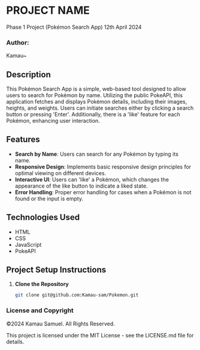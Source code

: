 # PROJECT NAME
Phase 1 Project (Pokémon Search App)
12th April 2024

### Author: 
Kamau~

## Description
This Pokémon Search App is a simple, web-based tool designed to allow users to search for Pokémon by name. Utilizing the public PokeAPI,
this application fetches and displays Pokémon details, including their images, heights, and weights. Users can initiate searches either by 
clicking a search button or pressing 'Enter'. Additionally, there is a 'like' feature for each Pokémon, enhancing user interaction.

## Features
- **Search by Name**: Users can search for any Pokémon by typing its name.
- **Responsive Design**: Implements basic responsive design principles for optimal viewing on different devices.
- **Interactive UI**: Users can 'like' a Pokémon, which changes the appearance of the like button to indicate a liked state.
- **Error Handling**: Proper error handling for cases when a Pokémon is not found or the input is empty.

## Technologies Used
- HTML
- CSS
- JavaScript
- PokeAPI

## Project Setup Instructions

1. **Clone the Repository**
   ```bash
   git clone git@github.com:Kamau-sam/Pokemon.git
### License and Copyright
©2024 Kamau Samuel. All Rights Reserved.

This project is licensed under the MIT License - see the LICENSE.md file for details.


   

